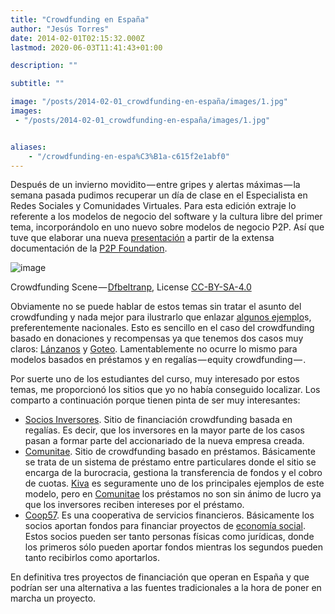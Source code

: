 ```yaml
---
title: "Crowdfunding en España"
author: "Jesús Torres"
date: 2014-02-01T02:15:32.000Z
lastmod: 2020-06-03T11:41:43+01:00

description: ""

subtitle: ""

image: "/posts/2014-02-01_crowdfunding-en-españa/images/1.jpg" 
images:
 - "/posts/2014-02-01_crowdfunding-en-españa/images/1.jpg" 


aliases:
    - "/crowdfunding-en-espa%C3%B1a-c615f2e1abf0"
---
```


Después de un invierno movidito — entre gripes y alertas máximas — la semana pasada pudimos recuperar un día de clase en el Especialista en Redes Sociales y Comunidades Virtuales. Para esta edición extraje lo referente a los modelos de negocio del software y la cultura libre del primer tema, incorporándolo en uno nuevo sobre modelos de negocio P2P. Así que tuve que elaborar una nueva [presentación](http://jmtorres.webs.ull.es/slides/modelos_de_negocio_p2p/) a partir de la extensa documentación de la [P2P Foundation](http://p2pfoundation.net/Category:Business_Models).


![image](/posts/2014-02-01_crowdfunding-en-españa/images/1.jpg)

Crowdfunding Scene — [Dfbeltranp](https://commons.wikimedia.org/w/index.php?title=User:Dfbeltranp&amp;action=edit&amp;redlink=1), License [CC-BY-SA-4.0](https://creativecommons.org/licenses/by-sa/4.0/deed.en)



Obviamente no se puede hablar de estos temas sin tratar el asunto del crowdfunding y nada mejor para ilustrarlo que enlazar [algunos ejemplo](http://jmtorres.webs.ull.es/slides/modelos_de_negocio_p2p/#/4/3)s, preferentemente nacionales. Esto es sencillo en el caso del crowdfunding basado en donaciones y recompensas ya que tenemos dos casos muy claros: [Lánzanos](http://www.lanzanos.com/) y [Goteo](http://www.goteo.org/). Lamentablemente no ocurre lo mismo para modelos basados en préstamos y en regalías — equity crowdfunding — .

Por suerte uno de los estudiantes del curso, muy interesado por estos temas, me proporcionó los sitios que yo no había conseguido localizar. Los comparto a continuación porque tienen pinta de ser muy interesantes:

*   [Socios Inversores](https://www.sociosinversores.es/). Sitio de financiación crowdfunding basada en regalías. Es decir, que los inversores en la mayor parte de los casos pasan a formar parte del accionariado de la nueva empresa creada.
*   [Comunitae](http://www.comunitae.com/). Sitio de crowdfunding basado en préstamos. Básicamente se trata de un sistema de préstamo entre particulares donde el sitio se encarga de la burocracia, gestiona la transferencia de fondos y el cobro de cuotas. [Kiva](http://www.kiva.org/) es seguramente uno de los principales ejemplos de este modelo, pero en [Comunitae](http://www.comunitae.com/) los préstamos no son sin ánimo de lucro ya que los inversores reciben intereses por el préstamo.
*   [Coop57](http://www.coop57.coop/). Es una cooperativa de servicios financieros. Básicamente los socios aportan fondos para financiar proyectos de [economía social](http://es.wikipedia.org/wiki/Econom%C3%ADa_social). Estos socios pueden ser tanto personas físicas como jurídicas, donde los primeros sólo pueden aportar fondos mientras los segundos pueden tanto recibirlos como aportarlos.

En definitiva tres proyectos de financiación que operan en España y que podrían ser una alternativa a las fuentes tradicionales a la hora de poner en marcha un proyecto.
